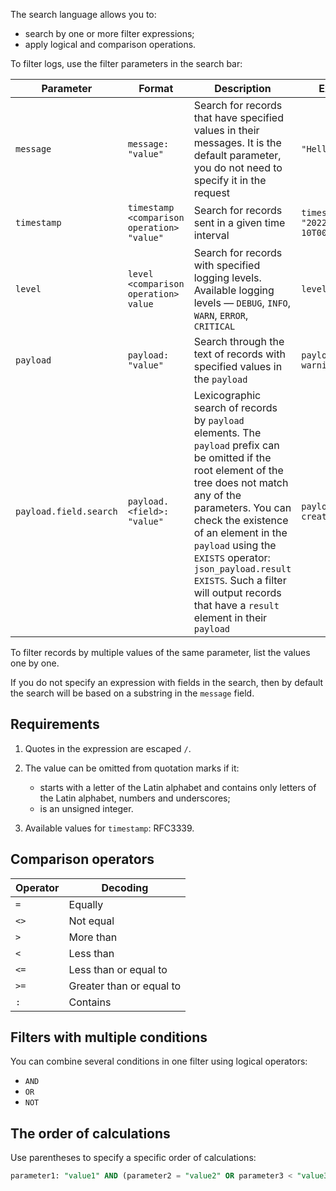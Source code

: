 The search language allows you to:

- search by one or more filter expressions;
- apply logical and comparison operations.

To filter logs, use the filter parameters in the search bar:

| Parameter              | Format                                    | Description | Example |
| ---------------------- | ----------------------------------------- | ------ | ------ |
| `message`              | `message: "value"` | Search for records that have specified values in their messages. It is the default parameter, you do not need to specify it in the request | `"Hello world!"` |
| `timestamp`            | `timestamp <comparison operation> "value"` | Search for records sent in a given time interval | `timestamp >= "2022-04-10T00:00:00Z"` |
| `level`                | `level <comparison operation> value` | Search for records with specified logging levels. Available logging levels — `DEBUG`, `INFO`, `WARN`, `ERROR`, `CRITICAL` | `level >= INFO` |
| `payload`              | `payload: "value"` | Search through the text of records with specified values in the `payload` | `payload: warning` |
| `payload.field.search` | `payload.<field>: "value"` | Lexicographic search of records by `payload` elements. The `payload` prefix can be omitted if the root element of the tree does not match any of the parameters. You can check the existence of an element in the `payload` using the `EXISTS` operator: `json_payload.result EXISTS`. Such a filter will output records that have a `result` element in their `payload` | `payload.status: created` |

To filter records by multiple values of the same parameter, list the values one by one.

<warn>

If you do not specify an expression with fields in the search, then by default the search will be based on a substring in the `message` field.

</warn>

## Requirements

1. Quotes in the expression are escaped `/`.
1. The value can be omitted from quotation marks if it:

   - starts with a letter of the Latin alphabet and contains only letters of the Latin alphabet, numbers and underscores;
   - is an unsigned integer.

1. Available values for `timestamp`: RFC3339.

## Comparison operators

| Operator | Decoding |
| -------- | ----------- |
| `=` | Equally |
| `<>` | Not equal |
| `>` | More than |
| `<` | Less than |
| `<=` | Less than or equal to |
| `>=` | Greater than or equal to |
| `:` | Contains |

## Filters with multiple conditions

You can combine several conditions in one filter using logical operators:

- `AND`
- `OR`
- `NOT`

## The order of calculations

Use parentheses to specify a specific order of calculations:

```sql
parameter1: "value1" AND (parameter2 = "value2" OR parameter3 < "value3")
```
